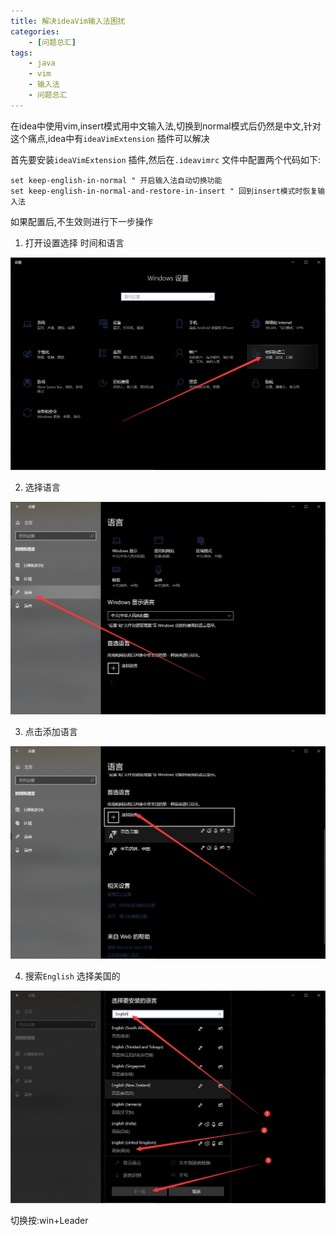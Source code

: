 ```yaml
---
title: 解决ideaVim输入法困扰
categories:
    - [问题总汇]
tags:
    - java
    - vim
    - 输入法
    - 问题总汇
---
```


在idea中使用vim,insert模式用中文输入法,切换到normal模式后仍然是中文,针对这个痛点,idea中有`ideaVimExtension` 插件可以解决

首先要安装`ideaVimExtension` 插件,然后在`.ideavimrc` 文件中配置两个代码如下:

```
set keep-english-in-normal " 开启输入法自动切换功能
set keep-english-in-normal-and-restore-in-insert " 回到insert模式时恢复输入法
```

如果配置后,不生效则进行下一步操作

1. 打开设置选择 时间和语言

![image_2023-01-25-15-58-30](https://raw.githubusercontent.com/PigPigLetsGo/imeages/master/202401051446260.png)

2. 选择语言

![image_2023-01-25-15-58-50](https://raw.githubusercontent.com/PigPigLetsGo/imeages/master/202401051447704.png)

3. 点击添加语言

![image_2023-01-25-15-59-14](https://raw.githubusercontent.com/PigPigLetsGo/imeages/master/202401051447308.png)

4. 搜索`English` 选择美国的

![image_2023-01-25-16-00-11](https://raw.githubusercontent.com/PigPigLetsGo/imeages/master/202401051447199.png)

切换按:win+Leader
